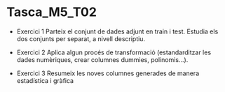 # Tasca_M5_T02


- Exercici 1
Parteix el conjunt de dades adjunt en train i test. Estudia els dos conjunts per separat, a nivell descriptiu.




- Exercici 2
Aplica algun procés de transformació (estandarditzar les dades numèriques, crear columnes dummies, polinomis...).



- Exercici 3
Resumeix les noves columnes generades de manera estadística i gràfica

